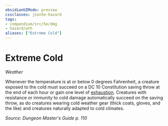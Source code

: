 ```yaml
---
obsidianUIMode: preview
cssclasses: json5e-hazard
tags:
- compendium/src/5e/dmg
- hazard/wth
aliases: ["Extreme Cold"]
---
```

# Extreme Cold
*Weather*  

Whenever the temperature is at or below 0 degrees Fahrenheit, a creature exposed to the cold must succeed on a DC 10 Constitution saving throw at the end of each hour or gain one level of [exhaustion](2-Mechanics/CLI/rules/conditions.md#Exhaustion). Creatures with resistance or immunity to cold damage automatically succeed on the saving throw, as do creatures wearing cold weather gear (thick coats, gloves, and the like) and creatures naturally adapted to cold climates.

*Source: Dungeon Master's Guide p. 110*